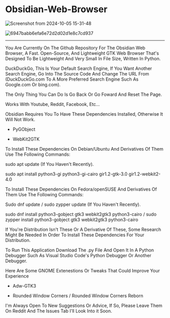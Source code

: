 # Obsidian-Web-Browser

![Screenshot from 2024-10-05 15-31-48](https://github.com/user-attachments/assets/745eaa6c-7df5-47f3-9777-eea44d8dd0cc)

![6947babb6efa6e72d2d02d1e8c7cd937](https://github.com/user-attachments/assets/c52889cd-4f91-450b-8f4d-66381c274b22)

----------------------

You Are Currently On The Github Repository For The Obsidian Web Browser,  A Fast. Open-Source, And Lightweight GTK Web Browser That's Designed To Be Lightweight And Very Small In File Size, Written In Python.

DuckDuckGo, This Is Your Default Search Engine, If You Want Another Search Engine, Go Into The Source Code And Change The URL From (DuckDuckGo.com To A More Preferred Search Engine Such As Google.com Or bing.com).

The Only Thing You Can Do Is Go Back Or Go Foward And Reset The Page.

Works With Youtube, Reddit, Facebook, Etc...

Obsidian Requires You To Have These Dependencies Installed, Otherwise It Will Not Work.

- PyGObject

- WebKit2GTK

To Install These Dependencies On Debian/Ubuntu And Derivatives Of Them Use The Following Commands:

sudo apt update (If You Haven't Recently).

sudo apt install python3-gi python3-gi-cairo gir1.2-gtk-3.0 gir1.2-webkit2-4.0

To Install These Dependencies On Fedora/openSUSE And Derivatives Of Them Use The Following Commands:

Sudo dnf update / sudo zypper update (If You Haven't Recently).

sudo dnf install python3-gobject gtk3 webkit2gtk3 python3-cairo / sudo zypper install python3-gobject gtk3 webkit2gtk3 python3-cairo

If You're Distribution Isn't These Or A Derivative Of These, Some Research Might Be Needed In Order To Install These Dependencies For Your Distribution.

To Run This Application Download The .py File And Open It In A Python Debugger Such As Visual Studio Code's Python Debugger Or Another Debugger.

Here Are Some GNOME Extenestions Or Tweaks That Could Improve Your Experience

- Adw-GTK3

- Rounded Window Corners / Rounded Window Corners Reborn

I'm Always Open To New Suggestions Or Advice, If So, Please Leave Them On Reddit And The Issues Tab I'll Look Into it Soon.
